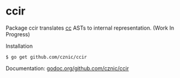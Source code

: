 # ccir
Package ccir translates [cc](https://github.com/cznic/cc) ASTs to internal representation. (Work In Progress)

Installation

    $ go get github.com/cznic/ccir

Documentation: [godoc.org/github.com/cznic/ccir](http://godoc.org/github.com/cznic/ccir)

